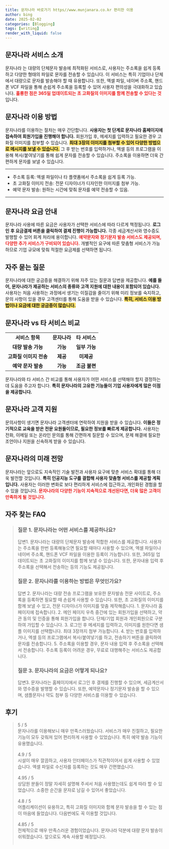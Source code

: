 ```yaml
---
title: 문자나라 바로가기 https//www.munjanara.co.kr 편리한 이용
author: bing
date: 2025-02-02
categories: [Blogging]
tags: [writing]
render_with_liquid: false
---
```



<h2 id='문자나라_서비스_소개'>문자나라 서비스 소개</h2>

<p>문자나라 는 대량의 단체문자 발송에 최적화된 서비스로, 사용자는 주소록을 쉽게 등록하고 다양한 형태의 파일로 문자를 전송할 수 있습니다. 이 서비스는 특히 기업이나 단체에서 대량으로 문자를 발송해야 할 때 유용합니다. 또한, 엑셀 파일, 네이버 주소록, 핸드폰 VCF 파일을 통해 손쉽게 주소록을 등록할 수 있어 사용자 편의성을 극대화하고 있습니다. <b><span style="color: #ee2323;">훌륭한 점은 365일 업데이트되는 초 고화질의 이미지를 함께 전송할 수 있다는 것</span></b>입니다.</p>

<h2 id='문자나라_이용_방법'>문자나라 이용 방법</h2>

<p>문자나라를 이용하는 절차는 매우 간단합니다. <b>사용자는 첫 단계로 문자나라 홈페이지에 접속하여 회원가입을 진행해야 합니다.</b> 회원가입 후, 메세지를 입력하고 필요한 경우 고화질 이미지를 첨부할 수 있습니다. <b><span style="background-color: #ffe066;">최대 3장의 이미지를 첨부할 수 있어 다양한 방법으로 메시지를 보낼 수 있습니다.</span></b> 그 후 받는 번호를 입력하거나, 엑셀 등의 프로그램을 이용해 복사/붙여넣기를 통해 쉽게 문자를 전송할 수 있습니다. 주소록을 이용하면 더욱 간편하게 문자를 보낼 수 있습니다.</p>

<hr />

<ul>
    <li>주소록 등록: 엑셀 파일이나 타 플랫폼에서 주소록을 쉽게 등록 가능.</li>
    <li>초 고화질 이미지 전송: 전문 디자이너가 디자인한 이미지를 첨부 가능.</li>
    <li>예약 문자 발송: 원하는 시간에 맞춰 문자를 예약 전송할 수 있음.</li>
</ul>

<hr />

<h2 id='문자나라_요금_안내'>문자나라 요금 안내</h2>

<p>문자나라 사용에 따른 요금은 사용자가 선택한 서비스에 따라 다르게 책정됩니다. <b>로그인 후 요금결제 버튼을 클릭하여 결제 진행이 가능합니다.</b> 각종 세금계산서와 영수증도 발행할 수 있어 회계 처리에 용이합니다. <b><span style="color: #ee2323;">예약문자와 정기문자 발송 서비스도 제공되며, 다양한 추가 서비스가 구비되어 있습니다.</span></b> 개별적인 요구에 따른 맞춤형 서비스가 가능하므로 기업 규모에 맞춰 적절한 요금제를 선택하면 됩니다.</p>

<h2 id='자주_묻는_질문'>자주 묻는 질문</h2>

<p>문자나라에 대한 궁금증을 해결하기 위해 자주 있는 질문과 답변을 제공합니다. <b>예를 들어, 문자나라가 제공하는 서비스의 종류와 고객 지원에 대한 내용이 포함되어 있습니다.</b> 사용자는 처음 사용하는 과정에서 생기는 이질감을 줄이기 위해 미리 정보를 숙지하고, 문의 사항이 있을 경우 고객센터를 통해 도움을 받을 수 있습니다. <b><span style="background-color: #ffe066;">특히, 서비스 이용 방법이나 요금에 대한 궁금증이 많습니다.</span></b></p>

<h2 id='문자나라_비교'>문자나라 vs 타 서비스 비교</h2>

<table>
    <tr>
        <td style="text-align: center; height: 17px;"><b>서비스 항목</b></td>
        <td style="text-align: center; height: 17px;"><b>문자나라</b></td>
        <td style="text-align: center; height: 17px;"><b>타 서비스</b></td>
    </tr>
    <tr>
        <td style="text-align: center; height: 17px;"><b>대량 발송 가능</b></td>
        <td style="text-align: center; height: 17px;"><b>가능</b></td>
        <td style="text-align: center; height: 17px;"><b>일부 가능</b></td>
    </tr>
    <tr>
        <td style="text-align: center; height: 17px;"><b>고화질 이미지 전송</b></td>
        <td style="text-align: center; height: 17px;"><b>제공</b></td>
        <td style="text-align: center; height: 17px;"><b>미제공</b></td>
    </tr>
    <tr>
        <td style="text-align: center; height: 17px;"><b>예약 문자 발송</b></td>
        <td style="text-align: center; height: 17px;"><b>가능</b></td>
        <td style="text-align: center; height: 17px;"><b>조금 불편</b></td>
    </tr>
</table>

<p>문자나라와 타 서비스 간 비교를 통해 사용자가 어떤 서비스를 선택해야 할지 결정하는 데 도움을 주고자 합니다. <b>특히 문자나라의 고유한 기능들이 기업 사용자에게 많은 이점을 제공합니다.</b></p>

<h2 id='문자나라_고객_지원'>문자나라 고객 지원</h2>

<p>문의사항이 생기면 문자나라 고객센터에 연락하여 지원을 받을 수 있습니다. <b>이들은 정기적으로 교육을 받은 전문 요원들이므로, 필요한 정보를 빠르게 제공합니다.</b> 사용자는 전화, 이메일 또는 온라인 문의를 통해 간편하게 질문할 수 있으며, 문제 해결에 필요한 조언이나 지원을 신속하게 받을 수 있습니다.</p>

<h2 id='문자나라_미래_전망'>문자나라의 미래 전망</h2>

<p>문자나라는 앞으로도 지속적인 기술 발전과 사용자 요구에 맞춘 서비스 확대를 통해 더욱 발전할 것입니다. <b>특히 인공지능 도구를 결합해 사용자 맞춤형 서비스를 제공할 계획입니다.</b> 사용자는 이러한 변화로 보다 편리하게 서비스에 접근하고, 개인화된 경험을 할 수 있을 것입니다. <b><span style="color: #ee2323;">문자나라의 다양한 기능이 지속적으로 개선된다면, 더욱 많은 고객이 만족하게 될 것입니다.</span></b></p>


<h2 id='자주_찾는_FAQ'>자주 찾는 FAQ</h2>
<div itemscope="" itemtype="https://schema.org/FAQPage">
<blockquote>
<div itemscope="" itemprop="mainEntity" itemtype="https://schema.org/Question">
<h3 itemprop="name">질문 1. 문자나라는 어떤 서비스를 제공하나요?</h3>
<div itemscope="" itemprop="acceptedAnswer" itemtype="https://schema.org/Answer">
<span itemprop="text">
<p>답변1. 문자나라는 대량의 단체문자 발송에 적합한 서비스를 제공합니다. 사용자는 주소록을 한번 등록해놓으면 필요할 때마다 사용할 수 있으며, 엑셀 파일이나 네이버 주소록, 핸드폰 VCF 파일을 이용한 등록이 가능합니다. 또한, 365일 업데이트되는 초 고화질의 이미지를 함께 보낼 수 있습니다. 또한, 문자내용 입력 후 주소록을 선택해서 전송하는 등의 기능도 제공됩니다.</p>
</span>
</div>
</div>
<div itemscope="" itemprop="mainEntity" itemtype="https://schema.org/Question">
<h3 itemprop="name">질문 2. 문자나라를 이용하는 방법은 무엇인가요?</h3>
<div itemscope="" itemprop="acceptedAnswer" itemtype="https://schema.org/Answer">
<span itemprop="text">
<p>답변 2. 문자나라는 대량 전송 프로그램을 보유한 문자발송 전문 사이트로, 주소록을 등록하면 필요할 때 손쉽게 사용할 수 있습니다. 또한, 초 고화질의 이미지를 함께 보낼 수 있고, 전문 디자이너가 이미지를 맞춤 제작해줍니다. 
1. 문자나라 홈페이지에 접속합니다. 
2. 메인 페이지 우측 중간에 있는 회원가입을 선택하고, 약관 동의 및 인증을 통해 회원가입을 합니다. 단체/기업 회원과 개인회원으로 구분하여 가입할 수 있습니다. 
3. 로그인 후 메세지를 입력하고, 이미지를 원한다면 샘플 이미지를 선택합니다. 최대 3장까지 첨부 가능합니다. 
4. 받는 번호를 입력하거나, 엑셀 등의 프로그램에서 복사/붙여넣기를 하고, 전송하기 버튼을 클릭하여 문자를 전송합니다. 
5. 주소록을 이용할 경우, 문자 내용 입력 후 주소록을 선택해서 전송합니다. 주소록 등록이 어려운 경우, 무료로 대행해주는 서비스도 제공합니다.</p>
</span>
</div>
</div>
<div itemscope="" itemprop="mainEntity" itemtype="https://schema.org/Question">
<h3 itemprop="name">질문 3. 문자나라의 요금은 어떻게 되나요?</h3>
<div itemscope="" itemprop="acceptedAnswer" itemtype="https://schema.org/Answer">
<span itemprop="text">
<p>답변3. 문자나라는 홈페이지에서 로그인 후 결제를 진행할 수 있으며, 세금계산서와 영수증을 발행할 수 있습니다. 또한, 예약문자나 정기문자 발송을 할 수 있으며, 샘플문자나 약도 첨부 등 다양한 서비스를 이용할 수 있습니다.</p>
</span>
</div>
</div>
</blockquote>
</div>
<h2 id='후기'>후기</h2>
<div itemscope itemtype="https://schema.org/Product">
  <blockquote>
  <div itemprop="review" itemscope itemtype="https://schema.org/Review">
      <div itemprop="reviewRating" itemscope itemtype="https://schema.org/Rating"> <span itemprop="ratingValue">5</span> / <span itemprop="bestRating">5</span> </div>
      <span itemprop="reviewBody">문자나라를 이용해보니 매우 만족스러웠습니다. 서비스가 매우 친절하고, 필요한 기능이 모두 갖춰져 있어 편리하게 사용할 수 있었습니다. 특히 예약 발송 기능이 유용했습니다.</span>
  </div>
  <br>
  <div itemprop="review" itemscope itemtype="https://schema.org/Review">
      <div itemprop="reviewRating" itemscope itemtype="https://schema.org/Rating"> <span itemprop="ratingValue">4.9</span> / <span itemprop="bestRating">5</span> </div>
      <span itemprop="reviewBody">시설이 매우 깔끔하고, 사용자 인터페이스가 직관적이어서 쉽게 사용할 수 있었습니다. 엑셀 파일로 수신자를 등록하는 것도 매우 간편했습니다.</span>
  </div>
  <br>
  <div itemprop="review" itemscope itemtype="https://schema.org/Review">
      <div itemprop="reviewRating" itemscope itemtype="https://schema.org/Rating"> <span itemprop="ratingValue">4.95</span> / <span itemprop="bestRating">5</span> </div>
      <span itemprop="reviewBody">상담원 분들이 정말 자세히 설명해 주셔서 처음 사용했는데도 쉽게 따라 할 수 있었습니다. 소중한 순간을 문자로 남길 수 있어서 좋았습니다.</span>
  </div>
  <br>
  <div itemprop="review" itemscope itemtype="https://schema.org/Review">
      <div itemprop="reviewRating" itemscope itemtype="https://schema.org/Rating"> <span itemprop="ratingValue">4.8</span> / <span itemprop="bestRating">5</span> </div>
      <span itemprop="reviewBody">어플리케이션이 유용하고, 특히 고화질 이미지와 함께 문자 발송을 할 수 있는 점이 마음에 들었습니다. 다음번에도 꼭 이용할 것입니다.</span>
  </div>
  <br>
  <div itemprop="review" itemscope itemtype="https://schema.org/Review">
      <div itemprop="reviewRating" itemscope itemtype="https://schema.org/Rating"> <span itemprop="ratingValue">4.85</span> / <span itemprop="bestRating">5</span> </div>
      <span itemprop="reviewBody">전체적으로 매우 만족스러운 경험이었습니다. 문자나라 덕분에 대량 문자 발송이 쉬워졌습니다. 앞으로도 계속 사용할 예정입니다.</span>
  </div>
  <br>
  </blockquote>
</div>
